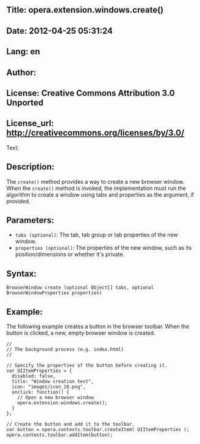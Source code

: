 Title: opera.extension.windows.create()
----
Date: 2012-04-25 05:31:24
----
Lang: en
----
Author: 
----
License: Creative Commons Attribution 3.0 Unported
----
License_url: http://creativecommons.org/licenses/by/3.0/
----
Text:

<h2>Description:</h2>

<p>The <code>create()</code> method provides a way to create a new browser window. When the <code>create()</code> method is invoked, the implementation must run the algorithm to create a window using tabs and properties as the argument, if provided.</p>

<h2>Parameters:</h2>

<p>
    <ul>
        <li><code>tabs (optional)</code>: The tab, tab group or tab properties of the new window.</li>
        <li><code>properties (optional)</code>: The properties of the new window, such as its position/dimensions or whether it&#39;s private.</li>
    </ul>
</p>

<h2>Syntax:</h2>

<p><code>BrowserWindow create (optional Object[] tabs, optional BrowserWindowProperties properties)</code></p>

<h2>Example:</h2>

<p>The following example creates a button in the browser toolbar. When the button is clicked, a new, empty browser window is created.</p>

<pre><code>//
// The background process (e.g. index.html) 
//

// Specify the properties of the button before creating it.
var UIItemProperties = {
  disabled: false,
  title: &quot;Window creation test&quot;,
  icon: &quot;images/icon_18.png&quot;,
  onclick: function() {
    // Open a new browser window
    opera.extension.windows.create();
  }
};

// Create the button and add it to the toolbar.
var button = opera.contexts.toolbar.createItem( UIItemProperties );  
opera.contexts.toolbar.addItem(button);</code></pre>
